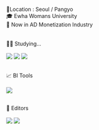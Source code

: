 📍Location : Seoul / Pangyo
<br />
🎓 Ewha Womans University
<br />
📂 Now in AD Monetization Industry
<br />
<img scr="https://img.shields.io/badge/Notion-%23000000.svg?style=flat-square&logo=notion&logoColor=white"/>
<br /> <br />  <br /> 
🧑‍💻 Studying... <br />   <br /> 
<img src="https://img.shields.io/badge/MySQL-4479A1?style=flat-square&logo=MySQL&logoColor=white"/>
<img src="https://img.shields.io/badge/Python-3776AB?style=flat-square&logo=Python&logoColor=white"/>
<img src="https://img.shields.io/badge/html-E34F26?style=flat-square&logo=HTML5&logoColor=white"/>


 <br /> 📈 BI Tools <br /> <br /> 
<img src="https://img.shields.io/badge/datastudio-2765AC?style=flat-square&logo=Google&logoColor=white"/>


 <br /> 📝 Editors <br /> <br /> 
<img src="https://img.shields.io/badge/Visual Studio Code-007ACC?style=flat-square&logo=Visual Studio Code&logoColor=white"/>
<img src="https://img.shields.io/badge/Atom-66595C?style=flat-square&logo=Atom&logoColor=white"/>

<!---
zeomzzz/zeomzzz is a ✨ special ✨ repository because its `README.md` (this file) appears on your GitHub profile.
You can click the Preview link to take a look at your changes.
--->
